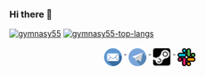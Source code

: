 ### Hi there 👋

[![gymnasy55](https://github-readme-stats.vercel.app/api?username=gymnasy55&count_private=true&include_all_commits=true&theme=github_dark&show_icons=true&layout=compact)](https://github.com/gymnasy55/gymnasy55)
[![gymnasy55-top-langs](https://github-readme-stats.vercel.app/api/top-langs?username=gymnasy55&count_private=true&include_all_commits=true&theme=github_dark&show_icons=true&layout=compact)](https://github.com/gymnasy55/gymnasy55)

<p align="center"> 
  <a href="mailto:kubarievilya@gmail.com">
    <img src="https://github.com/gymnasy55/gymnasy55/blob/master/assets/email.svg" alt="Mail me" style="vertical-align:top; margin:4px" height=32>
  </a>
  <a href="https://t.me/polcrazie">
    <img src="https://github.com/gymnasy55/gymnasy55/blob/master/assets/telegram.svg" alt="Telegram" style="vertical-align:top; margin:4px" height=32>
  </a>
  <a href="https://steamcommunity.com/id/polcrazpolcraz">
    <img src="https://github.com/gymnasy55/gymnasy55/blob/master/assets/steam.svg" alt="Steam" style="vertical-align:top; margin:4px" height=32>
  </a>
  <a href="https://red-duck.slack.com/team/U028576NFKK">
    <img src="https://github.com/gymnasy55/gymnasy55/blob/master/assets/slack.svg" alt="Slack" style="vertical-align:top; margin:4px" height=32>
  </a>
</p>